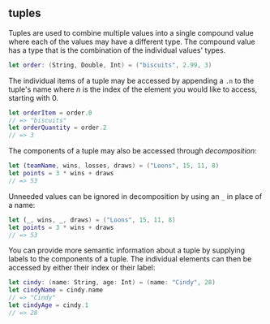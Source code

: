 ## tuples

Tuples are used to combine multiple values into a single compound value where each of the values may have a different type. The compound value has a type that is the combination of the individual values' types.

```swift
let order: (String, Double, Int) = ("biscuits", 2.99, 3)
```

The individual items of a tuple may be accessed by appending a `.n` to the tuple's name where _n_ is the index of the element you would like to access, starting with 0.

```swift
let orderItem = order.0
// => "biscuits"
let orderQuantity = order.2
// => 3
```

The components of a tuple may also be accessed through _decomposition_:

```swift
let (teamName, wins, losses, draws) = ("Loons", 15, 11, 8)
let points = 3 * wins + draws
// => 53
```

Unneeded values can be ignored in decomposition by using an `_` in place of a name:

```swift
let (_, wins, _, draws) = ("Loons", 15, 11, 8)
let points = 3 * wins + draws
// => 53
```

You can provide more semantic information about a tuple by supplying labels to the components of a tuple. The individual elements can then be accessed by either their index or their label:

```swift
let cindy: (name: String, age: Int) = (name: "Cindy", 28)
let cindyName = cindy.name
// => "Cindy"
let cindyAge = cindy.1
// => 28
```
